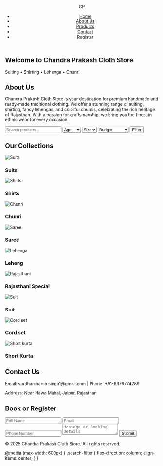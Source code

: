 <!DOCTYPE html>
<html lang="en">
<head>
    <meta charset="UTF-8">
    <title>Chandra Prakash Cloth Store</title>
    <link rel="stylesheet" href="cp.css">
    <link href="https://fonts.googleapis.com/css2?family=Tangerine&family=Lato&display=swap" rel="stylesheet">
</head>
<body>

<header>
    <div class="logo">CP</div>
    <nav>
        <ul>
            <li><a href="#home">Home</a></li>
            <li><a href="#about">About Us</a></li>
            <li><a href="#products">Products</a></li>
            <li><a href="#contact">Contact</a></li>
            <li><a href="#register">Register</a></li>
        </ul>
    </nav>
</header>

<section id="home" class="hero">
    <h1>Welcome to Chandra Prakash Cloth Store</h1>
    <p>Suiting • Shirting • Lehenga • Chunri</p>
</section>

<section id="about" class="about">
    <h2>About Us</h2>
    <p>Chandra Prakash Cloth Store is your destination for premium handmade and ready-made traditional clothing. We offer a stunning range of suiting, shirting, fancy lehengas, and colorful chunris, celebrating the rich heritage of Rajasthan. With a passion for craftsmanship, we bring you the finest in ethnic wear for every occasion.</p>
</section>

<section class="search-filter">
    <input type="text" placeholder="Search products..." id="search">
    <select id="age">
        <option value="">Age</option>
        <option>Kids</option>
        <option>Teens</option>
        <option>Adults</option>
    </select>
    <select id="size">
        <option value="">Size</option>
        <option>S</option>
        <option>M</option>
        <option>L</option>
        <option>XL</option>
    </select>
    <select id="price">
        <option value="">Budget</option>
        <option>Under ₹500</option>
        <option>₹500-₹1000</option>
        <option>Above ₹1000</option>
    </select>
    <button>Filter</button>
</section>

<section id="products" class="products">
    <h2>Our Collections</h2>
    <div class="product-grid">
        <div class="product-card">
            <img src="https://github.com/harshvardhan1-pro/..../blob/main/Screenshot%202025-05-07%20122731.png" alt="Suits">
            <h3>Suits</h3>
        </div>
        <div class="product-card">
            <img src="https://github.com/harshvardhan1-pro/..../blob/main/Screenshot%202025-05-07%20140403.png" alt="Shirts">
            <h3>Shirts</h3>
            </div>
        <div class="product-card">
            <img src="https://github.com/harshvardhan1-pro/..../blob/main/Screenshot%202025-05-07%20144324.png" alt="Chunri">
            
<h3>Chunri</h3>
</div>
        <div class="product-card">
            <img src="https://github.com/harshvardhan1-pro/..../blob/main/Screenshot%202025-05-07%20150017.png"alt="Saree">
            <h3>Saree</h3>

  </div>
        <div class="product-card">
            <img src="https://github.com/harshvardhan1-pro/..../blob/main/Screenshot%202025-05-07%20145558.png" alt="Lehenga">
            <h3>Leheng</h3>
               
 </div>
        <div class="product-card">
            <img src="https://github.com/harshvardhan1-pro/..../blob/main/Screenshot%202025-05-07%20122609.png" alt="Rajasthani">
            <h3>Rajasthani Special</h3>
       
 </div>
        <div class="product-card">
            <img src="https://github.com/harshvardhan1-pro/..../blob/main/suittt.jpg" alt="Suit">
            <h3>Suit</h3>
      
</div>
        <div class="product-card">
            <img src="https://github.com/harshvardhan1-pro/..../blob/main/ritika%20kurti%202.jpg" alt="Cord set">
            <h3>Cord set</h3>
 </div>
        <div class="product-card">
            <img src="https://github.com/harshvardhan1-pro/..../blob/main/short%20kurta%202.jpg" alt="Short kurta">
             <h3>Short Kurta</h3>

</div>
        </div>
    </div>
</section>

<section id="contact" class="contact">
    <h2>Contact Us</h2>
    <p>Email: vardhan.harsh.singh1@gmail.com | Phone: +91-6376774289</p>
    <p>Address: Near Hawa Mahal, Jaipur, Rajasthan</p>
</section>

<section id="register" class="register">
    <h2>Book or Register</h2>
    <form>
        <input type="text" placeholder="Full Name" required>
        <input type="email" placeholder="Email" required>
        <input type="tel" placeholder="Phone Number" required>
        <textarea placeholder="Message or Booking Details" required></textarea>
        <button type="submit">Submit</button>
    </form>
</section>

<footer>
    <p>&copy; 2025 Chandra Prakash Cloth Store. All rights reserved.</p>
</footer>

<script>
    document.querySelectorAll('nav a').forEach(anchor => {
        anchor.addEventListener('click', function(e) {
            e.preventDefault();
            document.querySelector(this.getAttribute('href')).scrollIntoView({
                behavior: 'smooth'
            });
        });
    });
</script>

</body>
</html>

   
  


 

@media (max-width: 600px) {
    .search-filter {
        flex-direction: column;
        align-items: center;
    }
}
